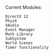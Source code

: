 
Current Modules:

```Current Modules
DirectX 12
PhysX
XAudio
Event Manager
Math Library
SubSystem 
World Scenes
Timer functionality
```
